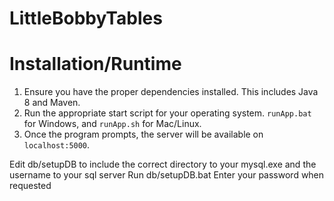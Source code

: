 # LittleBobbyTables


# Installation/Runtime

1. Ensure you have the proper dependencies installed. This includes Java 8 and Maven.
2. Run the appropriate start script for your operating system. `runApp.bat` for Windows, and `runApp.sh` for Mac/Linux.
3. Once the program prompts, the server will be available on `localhost:5000`.

Edit db/setupDB to include the correct directory to your mysql.exe and the username to your sql server
Run db/setupDB.bat
Enter your password when requested

